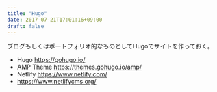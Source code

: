 ```yaml
---
title: "Hugo"
date: 2017-07-21T17:01:16+09:00
draft: false
---
```


ブログもしくはポートフォリオ的なものとしてHugoでサイトを作っておく。

- Hugo https://gohugo.io/
- AMP Theme https://themes.gohugo.io/amp/
- Netlify https://www.netlify.com/
- https://www.netlifycms.org/

